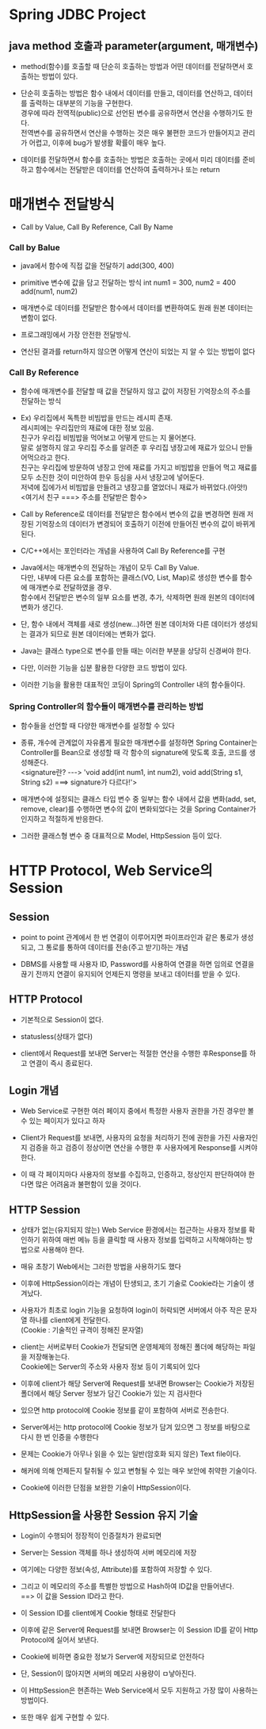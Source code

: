 # Spring JDBC Project

## java method 호출과 parameter(argument, 매개변수)
* method(함수)를 호출할 때 단순히 호출하는 방법과 어떤 데이터를 전달하면서 호출하는 방법이 있다.

* 단순히 호출하는 방법은 함수 내에서 데이터를 만들고, 데이터를 연산하고, 데이터를 출력하는 대부분의 기능을 구현한다.  
경우에 따라 전역적(public)으로 선언된 변수를 공유하면서 연산을 수행하기도 한다.  
전역변수를 공유하면서 연산을 수행하는 것은 매우 불편한 코드가 만들어지고 관리가 어렵고, 이후에 bug가 발생활 확률이 매우 높다.

* 데이터를 전달하면서 함수를 호출하는 방법은 호출하는 곳에서 미리 데이터를 준비하고 함수에서는 전달받은 데이터를 연산하여 출력하거나 또는 return

# 매개변수 전달방식
* Call by Value, Call By Reference, Call By Name

### Call by Balue
* java에서 함수에 직접 값을 전달하기
add(300, 400)

* primitive 변수에 값을 담고 전달하는 방식
int num1 = 300, num2 = 400
add(num1, num2)

* 매개변수로 데이터를 전달받은 함수에서 데이터를 변환하여도 원래 원본 데이터는 변함이 없다.

* 프로그래밍에서 가장 안전한 전달방식.

* 연산된 결과를 return하지 않으면 어떻게 연산이 되었는 지 알 수 있는 방법이 없다

### Call By Reference
* 함수에 매개변수를 전달할 때 값을 전달하지 않고 값이 저장된 기억장소의 주소를 전달하는 방식

* Ex) 우리집에서 독특한 비빔밥을 만드는 레시피 존재.  
		레시피에는 우리집만의 재료에 대한 정보 있음.  
		친구가 우리집 비빔밥을 먹어보고 어떻게 만드는 지 물어본다.  
		말로 설명하지 않고 우리집 주소를 알려준 후 우리집 냉장고에 재료가 있으니 만들어먹으라고 한다.  
		친구는 우리집에 방문하여 냉장고 안에 재료를 가지고 비빔밥을 만들어 먹고 재료를 모두 소진한 것이 미안하여 한우 등심을 사서 냉장고에 넣어둔다.  
		저녁에 집에가서 비빔밥을 만들려고 냉장고를 열었더니 재료가 바뀌었다.(아앗!)  
		<여기서 친구 ===> 주소를 전달받은 함수>
		
* Call by Reference로 데이터를 전달받은 함수에서 변수의 값을 변경하면 원래 저장된 기억장소의 데이터가 변경되어 호출하기 이전에 만들어진 변수의 값이 바뀌게 된다.

* C/C++에서는 포인터라는 개념을 사용하여 Call By Reference를 구현

* Java에서는 매개변수의 전달하는 개념이 모두 Call By Value.  
다만, 내부에 다른 요소를 포함하는 클래스(VO, List, Map)로 생성한 변수를 함수에 매개변수로 전달하였을 경우.  
함수에서 전달받은 변수의 일부 요소를 변경, 추가, 삭제하면 원래 원본의 데이터에 변화가 생긴다.

* 단, 함수 내에서 객체를 새로 생성(new...)하면 원본 데이처와 다른 데이터가 생성되는 결과가 되므로 원본 데이터에는 변화가 없다.

* Java는 클래스 type으로 변수를 만들 때는 이러한 부분을 상당히 신경써야 한다.

* 다만, 이러한 기능을 십분 활용한 다양한 코드 방법이 있다.

* 이러한 기능을 활용한 대표적인 코딩이 Spring의 Controller 내의 함수들이다.

### Spring Controller의 함수들이 매개변수를 관리하는 방법
* 함수들을 선언할 때 다양한 매개변수를 설정할 수 있다
* 종류, 개수에 관계없이 자유롭게 필요한 매개변수를 설정하면 Spring Container는 Controller를 Bean으로 생성할 때 각 함수의 signature에 맞도록 호출, 코드를 생성해준다.  
<signature란? ---> 'void add(int num1, int num2), void add(String s1, String s2) ===> signature가 다르다!'>
* 매개변수에 설정되는 클래스 타입 변수 중 일부는 함수 내에서 값을 변화(add, set, remove, clear)를 수행하면 변수의 값이 변화되었다는 것을 Spring Container가 인지하고 적절하게 반응한다.

* 그러한 클래스형 변수 중 대표적으로 Model, HttpSession 등이 있다.

# HTTP Protocol, Web Service의 Session

## Session
* point to point 관계에서 한 번 연결이 이루어지면 파이프라인과 같은 통로가 생성되고, 그 통로를 통하여 데이터를 전송(주고 받기)하는 개념

* DBMS를 사용할 때 사용자 ID, Password를 사용하여 연결을 하면 임의로 연결을 끊기 전까지 연결이 유지되어 언제든지 명령을 보내고 데이터를 받을 수 있다.

## HTTP Protocol
* 기본적으로 Session이 없다.

* statusless(상태가 없다)
* client에서 Request를 보내면 Server는 적절한 연산을 수행한 후Response를 하고 연결이 즉시 종료된다.

## Login 개념
* Web Service로 구현한 여러 페이지 중에서 특정한 사용자 권한을 가진 경우만 볼 수 있는 페이지가 있다고 하자

* Client가 Request를 보내면, 사용자의 요청을 처리하기 전에 권한을 가진 사용자인지 검증을 하고 검증이 정상이면 연산을 수행한 후 사용자에게 Response를 시켜야 한다.

* 이 때 각 페이지마다 사용자의 정보를 수집하고, 인증하고, 정상인지 판단하여야 한다면 많은 어려움과 불편함이 있을 것이다.

## HTTP Session
* 상태가 없는(유지되지 않는) Web Service 환경에서는 접근하는 사용자 정보를 확인하기 위하여 매번 메뉴 등을 클릭할 때 사용자 정보를 입력하고 시작해야하는 방법으로 사용해야 한다.

* 매유 초창기 Web에서는 그러한 방법을 사용하기도 했다

* 이후에 HttpSession이라는 개념이 탄생되고, 초기 기술로 Cookie라는 기술이 생겨났다.

* 사용자가 최초로 login 기능을 요청하여 login이 허락되면 서버에서 아주 작은 문자열 하나를 client에게 전달한다.  
(Cookie : 기술적인 규격이 정해진 문자열)
* client는 서버로부터 Cookie가 전달되면 운영체제의 정해진 폴더에 해당하는 파일을 저장해놓는다.  
Cookie에는 Server의 주소와 사용자 정보 등이 기록되어 있다

* 이후에 client가 해당 Server에 Request를 보내면 Browser는 Cookie가 저장된 폴더에서 해당 Server 정보가 담긴 Cookie가 있는 지 검사한다

* 있으면 http protocol에 Cookie 정보를 같이 포함하여 서버로 전송한다.

* Server에서는 http protocol에 Cookie 정보가 담겨 있으면 그 정보를 바탕으로 다시 한 번 인증을 수행한다

* 문제는 Cookie가 아무나 읽을 수 있는 일반(암호화 되지 않은) Text file이다.

* 해커에 의해 언제든지 탈취될 수 있고 변형될 수 있는 매우 보안에 취약한 기술이다.

* Cookie에 이러한 단점을 보완한 기술이 HttpSession이다.

## HttpSession을 사용한 Session 유지 기술
* Login이 수행되어 정장적이 인증절차가 완료되면
* Server는 Session 객체를 하나 생성하여 서버 메모리에 저장
* 여기에는 다양한 정보(속성, Attribute)를 포함하여 저장할 수 있다.
* 그리고 이 메모리의 주소를 특별한 방법으로 Hash하여 ID값을 만들어낸다.  
==> 이 값을 Session ID라고 한다.
* 이 Session ID를 client에게 Cookie 형태로 전달한다
* 이후에 같은 Server에 Request를 보내면 Browser는 이 Session ID를 같이 Http Protocol에 실어서 보낸다.
* Cookie에 비하면 중요한 정보가 Server에 저장되므로 안전하다
* 단, Session이 많아지면 서버의 메모리 사용량이 ㅁ낳아진다.

* 이 HttpSession은 현존하는 Web Service에서 모두 지원하고 가장 많이 사용하는 방법이다.
* 또한 매우 쉽게 구현할 수 있다.
